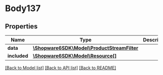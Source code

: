 # Body137

## Properties
Name | Type | Description | Notes
------------ | ------------- | ------------- | -------------
**data** | [**\Shopware6SDK\Model\ProductStreamFilter**](ProductStreamFilter.md) |  | [optional] 
**included** | [**\Shopware6SDK\Model\Resource[]**](Resource.md) |  | [optional] 

[[Back to Model list]](../../README.md#documentation-for-models) [[Back to API list]](../../README.md#documentation-for-api-endpoints) [[Back to README]](../../README.md)

